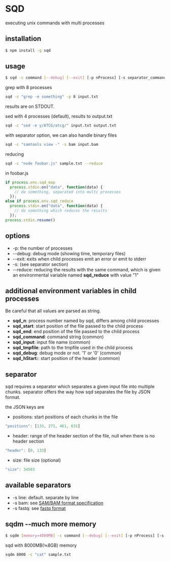 SQD
==========
executing unix commands with multi processes

installation
----------------
```bash
$ npm install -g sqd
```

usage
-------------
```bash
$ sqd -c command [--debug] [--exit] [-p nProcess] [-s separator_command] <input file> [output file]
```

grep with 8 processes

```bash
sqd -c "grep -e something" -p 8 input.txt
```
results are on STDOUT.


sed with 4 processes (default), results to output.txt

```bash
sqd -c "sed -e y/ATCG/atcg/" input.txt output.txt
```

with separator option, we can also handle binary files
```bash
sqd -c "samtools view -" -s bam input.bam
```

reducing
```bash
sqd -c "node foobar.js" sample.txt --reduce
```

in foobar.js
```js
if process.env.sqd_map
  process.stdin.on("data", function(data) {
    // do something, separated into multi processes
  });
else if process.env.sqd_reduce
  process.stdin.on("data", function(data) {
    // do somothing which reduces the results
  });
process.stdin.resume()
```

options
-------------
- -p: the number of processes
- --debug: debug mode (showing time, temporary files)
- --exit: exits when child processes emit an error or emit to stderr
- -s: (see separator section)
- --reduce: reducing the results with the same command, which is given an environmental variable named **sqd_reduce** with value "1"

additional environment variables in child processes
-----------------------------------------------------
Be careful that all values are parsed as string.

- **sqd_n**:       process number named by sqd, differs among child processes
- **sqd_start**:   start position of the file passed to the child process
- **sqd_end**:     end position of the file passed to the child process
- **sqd_command**: command string (common)
- **sqd_input**:   input file name (common)
- **sqd_tmpfile**: path to the tmpfile used in the child process
- **sqd_debug**: debug mode or not. '1' or '0' (common)
- **sqd_hStart:**: start position of the header (common)

separator
-------------
sqd requires a separator which separates a given input file into multiple chunks.
separator offers the way how sqd separates the file by JSON format.

the JSON keys are 

- positions: start positions of each chunks in the file

```js
"positions": [133, 271, 461, 631]
```

- header: range of the header section of the file, null when there is no header section

```js
"header": [0, 133]
```

- size: file size (optional)

```js
"size": 34503
```

available separators
----------------------
- -s line: default. separate by line
- -s bam:  see [SAM/BAM format specification](http://samtools.github.io/hts-specs/SAMv1.pdf)
- -s fastq: see [fastq format](http://en.wikipedia.org/wiki/FASTQ_format)


sqdm --much more memory
----------------------
```bash
$ sqdm [memory=4000MB] -c command [--debug] [--exit] [-p nProcess] [-s separator_command] <input file> [output file]
```

sqd with 8000MB(≒8GB) memory
```bash
sqdm 8000 -c "cat" sample.txt
```
